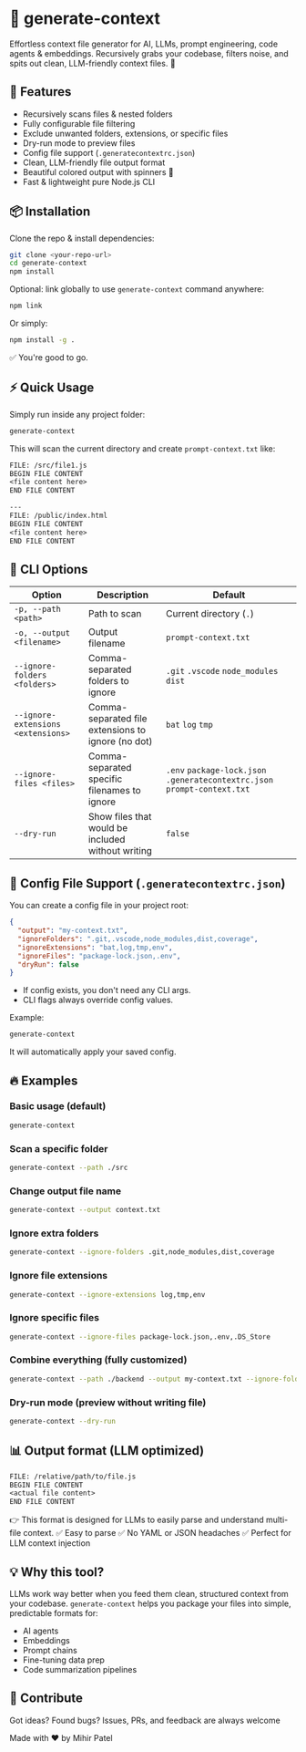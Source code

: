 # 📝 generate-context

Effortless context file generator for AI, LLMs, prompt engineering, code agents & embeddings.
Recursively grabs your codebase, filters noise, and spits out clean, LLM-friendly context files. 🚀

## 🚀 Features

- Recursively scans files & nested folders
- Fully configurable file filtering
- Exclude unwanted folders, extensions, or specific files
- Dry-run mode to preview files
- Config file support (`.generatecontextrc.json`)
- Clean, LLM-friendly file output format
- Beautiful colored output with spinners 🎨
- Fast & lightweight pure Node.js CLI

## 📦 Installation

Clone the repo & install dependencies:

```bash
git clone <your-repo-url>
cd generate-context
npm install
```

Optional: link globally to use `generate-context` command anywhere:

```bash
npm link
```

Or simply:

```bash
npm install -g .
```

✅ You're good to go.

## ⚡ Quick Usage

Simply run inside any project folder:

```bash
generate-context
```

This will scan the current directory and create `prompt-context.txt` like:

```txt
FILE: /src/file1.js
BEGIN FILE CONTENT
<file content here>
END FILE CONTENT

---
FILE: /public/index.html
BEGIN FILE CONTENT
<file content here>
END FILE CONTENT

```

## 🔧 CLI Options

| Option                             | Description                                        | Default                                                                   |
| ---------------------------------- | -------------------------------------------------- | ------------------------------------------------------------------------- |
| `-p, --path <path>`                | Path to scan                                       | Current directory (`.`)                                                   |
| `-o, --output <filename>`          | Output filename                                    | `prompt-context.txt`                                                      |
| `--ignore-folders <folders>`       | Comma-separated folders to ignore                  | `.git` `.vscode` `node_modules` `dist`                                    |
| `--ignore-extensions <extensions>` | Comma-separated file extensions to ignore (no dot) | `bat` `log` `tmp`                                                         |
| `--ignore-files <files>`           | Comma-separated specific filenames to ignore       | `.env` `package-lock.json` `.generatecontextrc.json` `prompt-context.txt` |
| `--dry-run`                        | Show files that would be included without writing  | `false`                                                                   |

## 🔧 Config File Support (`.generatecontextrc.json`)

You can create a config file in your project root:

```json
{
  "output": "my-context.txt",
  "ignoreFolders": ".git,.vscode,node_modules,dist,coverage",
  "ignoreExtensions": "bat,log,tmp,env",
  "ignoreFiles": "package-lock.json,.env",
  "dryRun": false
}
```

- If config exists, you don't need any CLI args.
- CLI flags always override config values.

Example:

```bash
generate-context
```

It will automatically apply your saved config.

## 🔥 Examples

### Basic usage (default)

```bash
generate-context
```

### Scan a specific folder

```bash
generate-context --path ./src
```

### Change output file name

```bash
generate-context --output context.txt
```

### Ignore extra folders

```bash
generate-context --ignore-folders .git,node_modules,dist,coverage
```

### Ignore file extensions

```bash
generate-context --ignore-extensions log,tmp,env
```

### Ignore specific files

```bash
generate-context --ignore-files package-lock.json,.env,.DS_Store
```

### Combine everything (fully customized)

```bash
generate-context --path ./backend --output my-context.txt --ignore-folders .git,.cache,dist --ignore-extensions log,tmp --ignore-files package-lock.json,.env
```

### Dry-run mode (preview without writing file)

```bash
generate-context --dry-run
```

## 📊 Output format (LLM optimized)

```txt
FILE: /relative/path/to/file.js
BEGIN FILE CONTENT
<actual file content>
END FILE CONTENT

```

👉 This format is designed for LLMs to easily parse and understand multi-file context.
✅ Easy to parse
✅ No YAML or JSON headaches
✅ Perfect for LLM context injection

## 💡 Why this tool?

LLMs work way better when you feed them clean, structured context from your codebase.
`generate-context` helps you package your files into simple, predictable formats for:

- AI agents
- Embeddings
- Prompt chains
- Fine-tuning data prep
- Code summarization pipelines

## 🤝 Contribute

Got ideas? Found bugs?
Issues, PRs, and feedback are always welcome

Made with ❤️ by Mihir Patel
